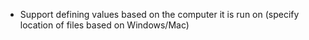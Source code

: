 * Support defining values based on the computer it is run on (specify location of files based on Windows/Mac)